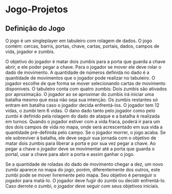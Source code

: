 # Jogo-Projetos

## Definição do Jogo
O jogo é um singleplayer em tabuleiro com rolagem de dados. O jogo contém: cercas, barris, portas, chave, cartas, portais, dados, campos de vida, jogador e zumbis.

O objetivo do jogador é matar dois zumbis para a porta que guarda a chave abrir, e ele poder pegar a chave. Para o jogador se mover ele deve rolar o dado de movimento. A quantidade de números definida no dado é a quantidade de movimentos que o jogador pode realizar no tabuleiro. O jogador escolhe de que forma se mover selecionando cartas de movimento disponiveis. O tabuleiro conta com quatro zumbis: Dois zumbis são ativados por aproximação. O jogador ao se aproximar do zumbis irá iniciar uma batalha mesmo que essa não seja sua intenção. Os zumbis restantes só entram em batalha caso o jogador decida enfrentá-los. O jogador tem 12 vidas, o zumbi tem 6 vidas. O dano dado tanto pelo jogador como pelo zumbi é definido pela rolagem do dado de ataque e a batalha é realizada em turnos. Quando o jogador estiver com a vida fraca, poderá ir para um dos dois campos de vida no mapa, onde será acrescentado em sua vida a quantidade pré-definida pelo campo. Se o jogador morrer, o jogo acaba. Se ele sobreviver á batalha, ele deve seguir sua jornada com o objetivo de matar dois zumbis para liberar a porta e por sua vez pegar a chave. Ao pegar a chave o jogador deve se movimentar até a porta que guarda o portal, usar a chave para abrir a porta e assim ganhar o jogo. 

Se a quantidade de roladas do dado de movimento chegar a dez, um novo zumbi aparece no mapa do jogo, porém, diferentemente dos outros, este zumbi pode se mover livremente pelo mapa. Seu objetivo é perseguir o jogador para matá-lo. O jogador deve fugir do zumbi ou decidir enfrentá-lo. Caso derrote o zumbi, o jogador deve seguir com seus objetivos iniciais.
